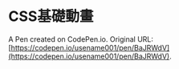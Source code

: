 # CSS基礎動畫

A Pen created on CodePen.io. Original URL: [https://codepen.io/usename001/pen/BaJRWdV](https://codepen.io/usename001/pen/BaJRWdV).

